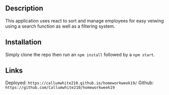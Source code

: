 ## Description 
This application uses react to sort and manage employees for easy veiwing using a search function as well as a filtering system.

## Installation 
Simply clone the repo then run an `npm install` followed by a `npm start`.

## Links
Deployed: `https://callumwhite210.github.io/homeworkweek19/`
Github: `https://github.com/Callumwhite210/homeworkweek19`
